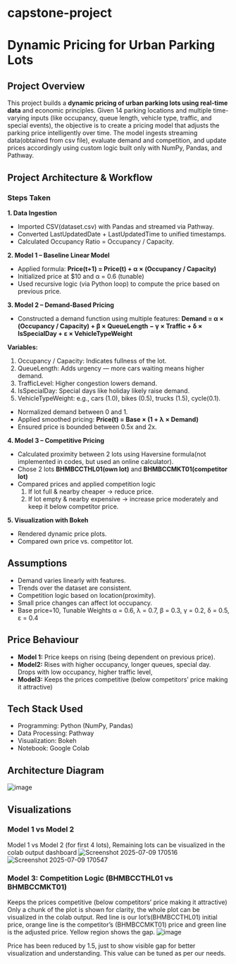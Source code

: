 # capstone-project
# Dynamic Pricing for Urban Parking Lots

## Project Overview
This project builds a **dynamic pricing of urban parking lots using real-time data** and economic principles. Given 14 parking locations and multiple time-varying inputs (like occupancy, queue length, vehicle type, traffic, and special events), the objective is to create a pricing model that adjusts the parking price intelligently over time.
The model ingests streaming data(obtained from csv file), evaluate demand and competition, and update prices accordingly using custom logic built only with NumPy, Pandas, and Pathway.

## Project Architecture & Workflow

### Steps Taken
**1.	Data Ingestion**

* Imported CSV(dataset.csv) with Pandas and streamed via Pathway.
* Converted LastUpdatedDate + LastUpdatedTime to unified timestamps.
* Calculated Occupancy Ratio = Occupancy / Capacity.

**2.	Model 1 – Baseline Linear Model**
* Applied formula: **Price(t+1) = Price(t) + α × (Occupancy / Capacity)**
* Initialized price at $10 and α = 0.6 (tunable)
* Used recursive logic (via Python loop) to compute the price based on previous price.

**3.	Model 2 – Demand-Based Pricing**
* Constructed a demand function using multiple features:
**Demand = α × (Occupancy / Capacity) + β × QueueLength − γ × Traffic + δ × IsSpecialDay + ε × VehicleTypeWeight**

**Variables:**
1.	Occupancy / Capacity: Indicates fullness of the lot.
2.	QueueLength: Adds urgency — more cars waiting means higher demand.
3.	TrafficLevel: Higher congestion lowers demand.
4.	IsSpecialDay: Special days like holiday likely raise demand.
5.	VehicleTypeWeight: e.g., cars (1.0), bikes (0.5), trucks (1.5), cycle(0.1).
   
* Normalized demand between 0 and 1.
* Applied smoothed pricing: **Price(t) = Base × (1 + λ × Demand)**
* Ensured price is bounded between 0.5x and 2x.

**4.	Model 3 – Competitive Pricing**
* Calculated proximity between 2 lots using Haversine formula(not implemented in codes, but used an online calculator).
* Chose 2 lots **BHMBCCTHL01(own lot)** and **BHMBCCMKT01(competitor lot)**
* Compared prices and applied competition logic
   1.	If lot full & nearby cheaper → reduce price.
   2.	If lot empty & nearby expensive → increase price moderately and keep it below competitor price.
   
**5.	Visualization with Bokeh**
* Rendered dynamic price plots.
* Compared own price vs. competitor lot.

## Assumptions
* Demand varies linearly with features.
* Trends over the dataset are consistent.
* Competition logic based on location(proximity).
* Small price changes can affect lot occupancy.
* Base price=10, Tunable Weights α = 0.6, λ = 0.7, β = 0.3, γ = 0.2, δ = 0.5, ε = 0.4

## Price Behaviour
* **Model 1:** Price keeps on rising (being dependent on previous price). 
* **Model2:** Rises with higher occupancy, longer queues, special day. Drops with low occupancy, higher traffic level, 
* **Model3:** Keeps the prices competitive (below competitors’ price making it attractive)

## Tech Stack Used
* Programming: Python (NumPy, Pandas)
* Data Processing: Pathway
* Visualization: Bokeh
* Notebook: Google Colab

## Architecture Diagram
![image](https://github.com/user-attachments/assets/d4fc509f-7df4-4e21-bf73-26e5b83d11af)

## Visualizations
### Model 1 vs Model 2
Model 1 vs Model 2 (for first 4 lots), Remaining lots can be visualized in the colab output dashboard
![Screenshot 2025-07-09 170516](https://github.com/user-attachments/assets/2e7c2072-8d1a-4891-a44f-1f612ceaa883)
![Screenshot 2025-07-09 170547](https://github.com/user-attachments/assets/ce838fe8-54aa-404b-9a5c-2bd1e3fb922b)


### Model 3: Competition Logic (BHMBCCTHL01 vs BHMBCCMKT01)
Keeps the prices competitive (below competitors’ price making it attractive)
Only a chunk of the plot is shown for clarity, the whole plot can be visualized in the colab output.
Red line is our lot’s(BHMBCCTHL01) initial price, orange line is the competitor’s (BHMBCCMKT01) price and green line is the adjusted price. Yellow region shows the gap. 
![image](https://github.com/user-attachments/assets/398b93a8-6316-4311-9700-f65b6b1372ab)

Price has been reduced by 1.5, just to show visible gap for better visualization and understanding. This value can be tuned as per our needs.
